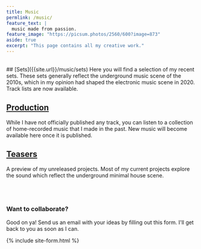 ```yaml
---
title: Music
permlink: /music/
feature_text: |
  music made from passion.
feature_image: "https://picsum.photos/2560/600?image=873"
aside: true
excerpt: "This page contains all my creative work."
---
```


<br/>
## [Sets]({{site.url}}/music/sets)
Here you will find a selection of my recent sets. These sets generally reflect the underground music scene of the 2010s, which in my opinion had shaped the electronic music scene in 2020. Track lists are now available.

## [Production]({{site.url}}/music/production)
While I have not officially published any track, you can listen to a collection of home-recorded music that I made in the past. New music will become available here once it is published.

## [Teasers]({{site.url}}/music/unreleased)
A preview of my unreleased projects. Most of my current projects explore the sound which reflect the underground minimal house scene. 

<br/><br/>

### Want to collaborate?
Good on ya! Send us an email with your ideas by filling out this form. I'll get back to you as soon as I can.

{% include site-form.html %}




<!--  -->
<!-- ### Image includes -->
<!--  -->
<!-- {% include figure.html image="https://picsum.photos/600/800?image=894" caption="Image with caption" width="300" height="800" %} -->
<!--  -->
<!-- {% include figure.html image="https://picsum.photos/600/800?image=894" caption="Right aligned image" position="right" width="300" height="800" %} -->
<!--  -->
<!-- {% include figure.html image="https://picsum.photos/600/800?image=894" caption="Left aligned image" position="left" width="300" height="800" %} -->
<!--  -->
<!-- {% include figure.html image="https://picsum.photos/1600/800?image=894" alt="Image with just alt text" %} -->
<!--  -->
<!-- ``` html -->
<!-- {% raw %}{% include figure.html image="https://picsum.photos/600/800?image=894" caption="Image with caption" width="300" height="800" %} -->
<!--  -->
<!-- {% include figure.html image="https://picsum.photos/600/800?image=894" caption="Right aligned image" position="right" width="300" height="800" %} -->
<!--  -->
<!-- {% include figure.html image="https://picsum.photos/600/800?image=894" caption="Left aligned image" position="left" width="300" height="800" %} -->
<!--  -->
<!-- {% include figure.html image="https://picsum.photos/1600/800?image=894" alt="Image with just alt text" %}{% endraw %} -->
<!-- ``` -->
